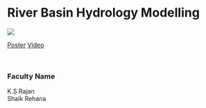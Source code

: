 # River Basin Hydrology Modelling

![](https://i.imgur.com/XlxiFMC.png)

[Poster](32.%20River%20Basin%20Hydrology%20Modelling.pdf)
[Video](https://youtu.be/SzTLAf8ftOw)

<br>


### Faculty Name

K.S Rajan<br>
Shaik Rehana
